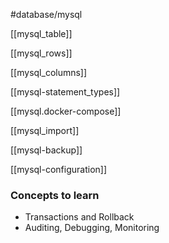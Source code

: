 #database/mysql 

[[mysql_table]]

[[mysql_rows]]

[[mysql_columns]]

[[mysql-statement_types]]

[[mysql.docker-compose]]

[[mysql_import]]

[[mysql-backup]]

[[mysql-configuration]]

### Concepts to learn
- Transactions and Rollback
- Auditing, Debugging, Monitoring